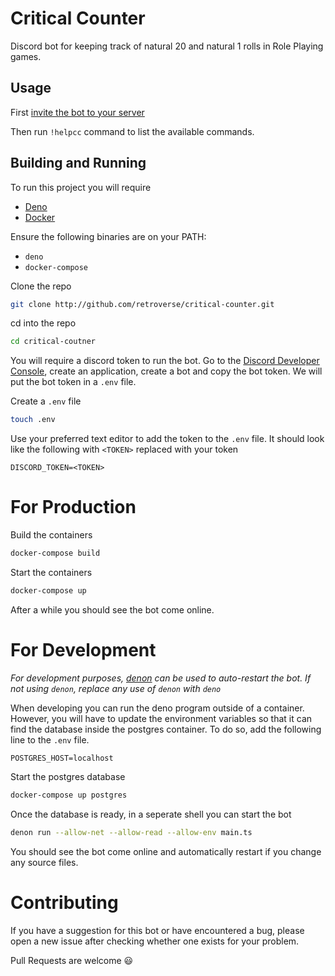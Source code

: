 # Critical Counter

Discord bot for keeping track of natural 20 and natural 1 rolls in Role Playing games.

## Usage

First [invite the bot to your server](https://critical-counter-3rz4fnszrq-ts.a.run.app)

Then run `!helpcc` command to list the available commands.

## Building and Running

To run this project you will require
- [Deno](http://deno.land)
- [Docker](http://docker.com)

Ensure the following binaries are on your PATH:
- `deno`
- `docker-compose`

Clone the repo

```bash
git clone http://github.com/retroverse/critical-counter.git
```

cd into the repo

```bash
cd critical-coutner
```

You will require a discord token to run the bot. Go to the [Discord Developer Console](https://discord.com/developers/applications), create an application, create a bot and copy the bot token. We will put the bot token in a `.env` file.

Create a `.env` file

```bash
touch .env
```

Use your preferred text editor to add the token to the `.env` file. It should look like the following with `<TOKEN>` replaced with your token

```env
DISCORD_TOKEN=<TOKEN>
```

# For Production

Build the containers

```bash
docker-compose build
```

Start the containers

```bash
docker-compose up
```

After a while you should see the bot come online.

# For Development

*For development purposes, [denon](https://github.com/denosaurs/denon) can be used to auto-restart the bot. If not using `denon`, replace any use of `denon` with `deno`*

When developing you can run the deno program outside of a container. However, you will have to update the environment variables so that it can find the database inside the postgres container. To do so, add the following line to the `.env` file.

```env
POSTGRES_HOST=localhost
```

Start the postgres database

```bash
docker-compose up postgres
```

Once the database is ready, in a seperate shell you can start the bot

```bash
denon run --allow-net --allow-read --allow-env main.ts
```

You should see the bot come online and automatically restart if you change any source files.

# Contributing

If you have a suggestion for this bot or have encountered a bug, please open a new issue after checking whether one exists for your problem.

Pull Requests are welcome :smiley:
